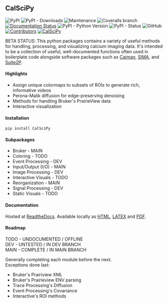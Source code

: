 ## CalSciPy       
<!-- Line 1 Badges... PyPi, Downloads, Maintained, Coverage, Documentation -->
<!-- Line 2 Badges... Python Versions, PyPi Status, License, Contributors-->
![PyPI](https://img.shields.io/pypi/v/CalSciPy)
![PyPI - Downloads](https://img.shields.io/pypi/dm/CalSciPy)
![Maintenance](https://img.shields.io/maintenance/yes/2023)
![Coveralls branch](https://img.shields.io/coverallsCoverage/github/darikoneil/CalSciPy?branch=master)
[![Documentation Status](https://readthedocs.org/projects/calscipy/badge/?version=latest)](https://calscipy.readthedocs.io/en/latest/?badge=latest)
![PyPI - Python Version](https://img.shields.io/pypi/pyversions/CalSciPy?)
![PyPI - Status](https://img.shields.io/pypi/status/CalSciPy)
![GitHub](https://img.shields.io/github/license/darikoneil/CalSciPy)
[![Contributors](https://img.shields.io/github/contributors-anon/darikoneil/CalSciPy)](https://github.com/darikoneil/CalSciPy/graphs/contributors)
[![CalSciPy](https://github.com/darikoneil/CalSciPy/actions/workflows/calscipy_lint_test_action.yml/badge.svg)](https://github.com/darikoneil/CalSciPy/actions/workflows/calscipy_lint_test_action.yml)


BETA STATUS: This python packages contains a variety of useful methods for handling, processing, and visualizing calcium imaging data. It's intended to be a collection of useful, well-documented functions often used in boilerplate code alongside software packages such as [Caiman](https://github.com/flatironinstitute/CaImAn), [SIMA](https://github.com/losonczylab/sima), and [Suite2P](https://github.com/MouseLand/suite2p).

#### Highlights
* Assign unique colormaps to subsets of ROIs to generate rich, informative videos
* Perona-Malik diffusion for edge-preserving denoising
* Methods for handling Bruker's PrairieView data
* Interactive visualization

#### Installation
`pip install CalSciPy`

#### Subpackages
* Bruker - MAIN
* Coloring - TODO
* Event Processing - DEV
* Input/Output (I/O) - MAIN
* Image Processing - DEV
* Interactive Visuals - TODO
* Reorganization - MAIN
* Signal Processing - DEV
* Static Visuals - TODO

#### Documentation
Hosted at [ReadtheDocs](https://calscipy.readthedocs.io/en/latest/index.html#).
Available locally as [HTML](https://github.com/darikoneil/CalSciPy/tree/master/docs/build/html), [LATEX](https://github.com/darikoneil/CalSciPy/tree/master/docs/build/latex) and [PDF](https://github.com/darikoneil/CalSciPy/blob/master/docs/build/pdf/calscipy.pdf).

#### Roadmap
TODO - UNDOCUMENTED / OFFLINE     
DEV - UNTESTED / IN DEV BRANCH      
MAIN - COMPLETE /  IN MAIN BRANCH     

Generally completing each module before the next.     
Exceptions done last:       
* Bruker's Prairiview XML
* Bruker's Prairieview ENV parsing
* Trace Processing's Diffusion
* Event Processing's Covariance
* Interactive's ROI methods
